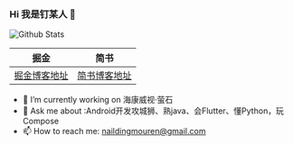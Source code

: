 ### Hi 我是钉某人 👋

![Github Stats](https://github-readme-stats.vercel.app/api?username=DingMouRen&show_icons=true)

|掘金|简书|
|---|---|
|[掘金博客地址](https://juejin.cn/user/2999123453685943)|[简书博客地址](https://www.jianshu.com/u/4abd568623a2)|

- 🔭 I’m currently working on 海康威视·萤石
- 💬 Ask me about :Android开发攻城狮、熟java、会Flutter、懂Python，玩Compose
- 📫 How to reach me: naildingmouren@gmail.com



<!--
**DingMouRen/DingMouRen** is a ✨ _special_ ✨ repository because its `README.md` (this file) appears on your GitHub profile.

Here are some ideas to get you started:

- 🔭 I’m currently working on ...
- 🌱 I’m currently learning ...
- 👯 I’m looking to collaborate on ...
- 🤔 I’m looking for help with ...
- 💬 Ask me about ...
- 📫 How to reach me: ...
- 😄 Pronouns: ...
- ⚡ Fun fact: ...
-->
